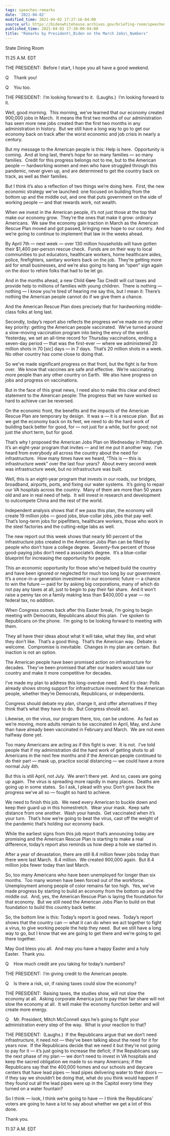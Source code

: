 ```yaml
---
tags: speeches-remarks
date: '2021-04-02'
modified_time: 2021-04-02 17:27:16-04:00
source_url: https://bidenwhitehouse.archives.gov/briefing-room/speeches-remarks/2021/04/02/remarks-by-president-biden-on-the-march-jobs-numbers/
published_time: 2021-04-02 17:30:00-04:00
title: "Remarks by President\_Biden on the March Jobs\_Numbers"
---
```

 
State Dining Room

11:25 A.M. EDT

THE PRESIDENT:  Before I start, I hope you all have a good weekend.

Q    Thank you!

Q    You too.

THE PRESIDENT:  I’m looking forward to it.  (Laughs.)  I’m looking
forward to it.

Well, good morning.  This morning, we’ve learned that our economy
created 900,000 jobs in March.  It means the first two months of our
administration has seen more new jobs created than the first two months
in any administration in history.  But we still have a long way to go to
get our economy back on track after the worst economic and job crisis in
nearly a century. 

But my message to the American people is this: Help is here. 
Opportunity is coming.  And at long last, there’s hope for so many
families — so many families.  Credit for this progress belongs not to
me, but to the American people — hardworking women and men who have
struggled through this pandemic, never given up, and are determined to
get the country back on track, as well as their families.

But I think it’s also a reflection of two things we’re doing here. 
First, the new economic strategy we’ve launched: one focused on building
from the bottom up and the middle out, and one that puts government on
the side of working people — and that rewards work, not wealth. 

When we invest in the American people, it’s not just those at the top
that make our economy grow.  They’re the ones that make it grow:
ordinary Americans.  We saw the economy gain traction in March as the
American Rescue Plan moved and got passed, bringing new hope to our
country.  And we’re going to continue to implement that law in the weeks
ahead. 

By April 7th — next week — over 130 million households will have gotten
their $1,400 per-person rescue check.  Funds are on their way to local
communities to put educators, healthcare workers, home healthcare aides,
police, firefighters, sanitary workers back on the job.  They’re getting
more aid for small businesses, and we’re also going to hang an “open”
sign again on the door to rehire folks that had to be let go. 

And in the months ahead, a new Child <s>Care</s> Tax Credit will cut
taxes and provide help to millions of families with young children. 
There is nothing — nothing — I know you’re tired of hearing me say this,
but I mean it: There’s nothing the American people cannot do if we give
them a chance. 

And the American Rescue Plan does precisely that for hardworking
middle-class folks at long last.

Secondly, today’s report also reflects the progress we’ve made on my
other key priority: getting the American people vaccinated.  We’ve
turned around a slow-moving vaccination program into being the envy of
the world.  Yesterday, we set an all-time record for Thursday
vaccinations, ending a seven-day period — that was the first-ever —
where we administered 20 million shots in 70 \[sic\] days — in 7 days. 
That’s 20 million shots in a week.  No other country has come close to
doing that. 

So we’ve made significant progress on that front, but the fight is far
from over.  We know that vaccines are safe and effective.  We’re
vaccinating more people than any other country on Earth.  We also have
progress on jobs and progress on vaccinations.

But in the face of this great news, I need also to make this clear and
direct statement to the American people: The progress that we have
worked so hard to achieve can be reversed.

On the economic front, the benefits and the impacts of the American
Rescue Plan are temporary by design.  It was a — it is a rescue plan. 
But as we get the economy back on its feet, we need to do the hard work
of building back better for good, for — not just for a while, but for
good; not just the short term, but for good.

That’s why I proposed the American Jobs Plan on Wednesday in
Pittsburgh.  It’s an eight-year program that invites — and let me put it
another way.  I’ve heard from everybody all across the country about the
need for infrastructure.  How many times have we heard, “This is — this
is infrastructure week” over the last four years?  About every second
week was infrastructure week, but no infrastructure was built.

Well, this is an eight-year program that invests in our roads, our
bridges, broadband, airports, ports, and fixing our water systems.  It’s
going to repair our VA hospitals across the country.  Many of them are
more than 50 years old and are in real need of help.  It will invest in
research and development to outcompete China and the rest of the world.

Independent analysis shows that if we pass this plan, the economy will
create 19 million jobs — good jobs, blue-collar jobs, jobs that pay
well.  That’s long-term jobs for pipefitters, healthcare workers, those
who work in the steel factories and the cutting-edge labs as well.

The new report out this week shows that nearly 90 percent of the
infrastructure jobs created in the American Jobs Plan can be filled by
people who don’t have a college degree.  Seventy-five percent of those
good-paying jobs don’t need a associate’s degree.  It’s a blue-collar
blueprint for increasing the opportunity for people.

This an economic opportunity for those who’ve helped build the country
and have been ignored or neglected for much too long by our government. 
It’s a once-in-a-generation investment in our economic future — a chance
to win the future — paid for by asking big corporations, many of which
do not pay any taxes at all, just to begin to pay their fair share.  And
it won’t raise a penny tax on a family making less than $400,000 a year
— no federal tax, no addition.

When Congress comes back after this Easter break, I’m going to begin
meeting with Democrats, Republicans about this plan.  I’ve spoken to
Republicans on the phone.  I’m going to be looking forward to meeting
with them. 

They all have their ideas about what it will take, what they like, and
what they don’t like.  That’s a good thing.  That’s the American way. 
Debate is welcome.  Compromise is inevitable.  Changes in my plan are
certain.  But inaction is not an option. 

The American people have been promised action on infrastructure for
decades.  They’ve been promised that after our leaders would take our
country and make it more competitive for decades. 

I’ve made my plan to address this long-overdue need.  And it’s clear:
Polls already shows strong support for infrastructure investment for the
American people, whether they’re Democrats, Republicans, or
independents.

Congress should debate my plan, change it, and offer alternatives if
they think that’s what they have to do.  But Congress should act.

Likewise, on the virus, our program there, too, can be undone.  As fast
as we’re moving, more adults remain to be vaccinated in April, May, and
June than have already been vaccinated in February and March.  We are
not even halfway done yet. 

Too many Americans are acting as if this fight is over.  It is not. 
I’ve told people that if my administration did the hard work of getting
shots to all Americans in the next few months and if the American people
continued to do their part — mask up, practice social distancing — we
could have a more normal July 4th.

But this is still April, not July.  We aren’t there yet.  And so, cases
are going up again.  The virus is spreading more rapidly in many
places.  Deaths are going up in some states.  So I ask, I plead with
you: Don’t give back the progress we’ve all so — fought so hard to
achieve. 

We need to finish this job.  We need every American to buckle down and
keep their guard up in this homestretch.  Wear your mask.  Keep safe
distance from one another.  Wash your hands.  Get vaccinated when it’s
your turn.  That’s how we’re going to beat the virus, cast off the
weight of the pandemic that’s holding our economy back. 

While the earliest signs from this job report that’s announcing today
are promising and the American Rescue Plan is starting to make a real
difference, today’s report also reminds us how deep a hole we started
in.

After a year of devastation, there are still 8.4 million fewer jobs
today than there were last March.  8.4 million.  We created 900,000
again.  But 8.4 million jobs fewer today than last March.

So, too many Americans who have been unemployed for longer than six
months.  Too many women have been forced out of the workforce. 
Unemployment among people of color remains far too high.  Yes, we’ve
made progress by starting to build an economy from the bottom up and the
middle out.  And, yes, the American Rescue Plan is laying the foundation
for that economy.  But we still need the American Jobs Plan to build on
that foundation to build this country back better.

So, the bottom line is this: Today’s report is good news.  Today’s
report shows that the country can — what it can do when we act together
to fight a virus, to give working people the help they need.  But we
still have a long way to go, but I know that we are going to get there
and we’re going to get there together. 

May God bless you all.  And may you have a happy Easter and a holy
Easter.  Thank you. 

Q    How much credit are you taking for today’s numbers?

THE PRESIDENT:  I’m giving credit to the American people. 

Q    Is there a risk, sir, if raising taxes could slow the economy? 

THE PRESIDENT:  Raising taxes, the studies show, will not slow the
economy at all.  Asking corporate America just to pay their fair share
will not slow the economy at all.  It will make the economy function
better and will create more energy.

Q    Mr. President, Mitch McConnell says he’s going to fight your
administration every step of the way.  What is your reaction to that? 

THE PRESIDENT:  (Laughs.)  If the Republicans argue that we don’t need
infrastructure, it need not — they’ve been talking about the need for it
for years now.  If the Republicans decide that we need it but they’re
not going to pay for it — it’s just going to increase the deficit; if
the Republicans say the next phase of my plan — we don’t need to invest
in VA hospitals and keep the sacred obligation we made to so many
Americans; if the Republicans say that the 400,000 homes and our schools
and daycare centers that have lead pipes — lead pipes delivering water
to their doors — if they say we shouldn’t be doing that, what do you
think would happen if they found out all the lead pipes were up in the
Capitol every time they turned on a water fountain?

So I think — look, I think we’re going to have — I think the
Republicans’ voters are going to have a lot to say about whether we get
a lot of this done. 

Thank you.

11:37 A.M. EDT  
